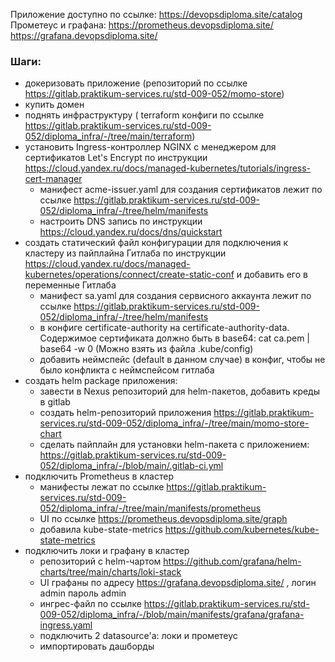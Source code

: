 Приложение доступно по ссылке: https://devopsdiploma.site/catalog
Прометеус и графана:
 https://prometheus.devopsdiploma.site/
 https://grafana.devopsdiploma.site/
### Шаги:
- докеризовать приложение  (репозиторий по ссылке https://gitlab.praktikum-services.ru/std-009-052/momo-store)
-  купить домен
-  поднять инфраструктуру ( terraform конфиги по ссылке https://gitlab.praktikum-services.ru/std-009-052/diploma_infra/-/tree/main/terraform)
- установить Ingress-контроллер NGINX с менеджером для сертификатов Let's Encrypt по инструкции https://cloud.yandex.ru/docs/managed-kubernetes/tutorials/ingress-cert-manager 
	- манифест acme-issuer.yaml для создания сертификатов лежит по ссылке https://gitlab.praktikum-services.ru/std-009-052/diploma_infra/-/tree/helm/manifests
	- настроить DNS запись по инструкции https://cloud.yandex.ru/docs/dns/quickstart
- создать статический файл конфигурации для подключения к кластеру из пайплайна Гитлаба по инструкции https://cloud.yandex.ru/docs/managed-kubernetes/operations/connect/create-static-conf и добавить его в переменные Гитлаба
	- манифест sa.yaml для создания сервисного аккаунта лежит по ссылке https://gitlab.praktikum-services.ru/std-009-052/diploma_infra/-/tree/helm/manifests
	- в конфиге certificate-authority на certificate-authority-data. Содержимое сертификата должно быть в base64: cat ca.pem | base64 -w 0  (Mожно взять из файла .kube/config)
	- добавить неймспейс (default в данном случае) в конфиг, чтобы не было конфликта с неймспейсом гитлаба 
- создать helm package приложения:
	- завести в Nexus  репозиторий для helm-пакетов, добавить креды в gitlab
	- создать helm-репозиторий приложения https://gitlab.praktikum-services.ru/std-009-052/diploma_infra/-/tree/main/momo-store-chart
	- сделать пайплайн для установки helm-пакета с приложением: https://gitlab.praktikum-services.ru/std-009-052/diploma_infra/-/blob/main/.gitlab-ci.yml
- подключить Prometheus в кластер
	- манифесты лежат по ссылке https://gitlab.praktikum-services.ru/std-009-052/diploma_infra/-/tree/main/manifests/prometheus
	- UI по ссылке https://prometheus.devopsdiploma.site/graph 
	- добавила kube-state-metrics https://github.com/kubernetes/kube-state-metrics 
- подключить локи и графану в кластер
	- репозиторий с helm-чартом https://github.com/grafana/helm-charts/tree/main/charts/loki-stack
	- UI графаны по адресу https://grafana.devopsdiploma.site/ , логин admin пароль admin 
	- ингрес-файл по ссылке https://gitlab.praktikum-services.ru/std-009-052/diploma_infra/-/blob/main/manifests/grafana/grafana-ingress.yaml
	- подключить 2 datasource'а: локи и прометеус
	- импортировать дашборды
